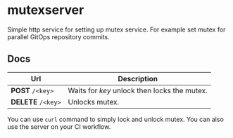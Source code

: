 # mutexserver
Simple http service for setting up mutex service. For example set mutex for parallel GitOps repository commits.

## Docs

| Url                 | Description                                  |
|---------------------|----------------------------------------------|
| **POST** `/<key>`   | Waits for _key_ unlock then locks the mutex. |
| **DELETE** `/<key>` | Unlocks mutex.                               |

You can use `curl` command to simply lock and unlock mutex. You can also use the server on your CI workflow.
